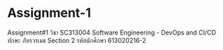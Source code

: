 # Assignment-1
Assignment#1 วิชา SC313004 Software Engineering - DevOps and CI/CD ทักษะ ภัทรวรเมธ Section 2 รหัสนักศึกษา 613020216-2 
